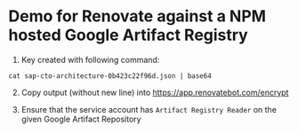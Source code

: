 # Demo for Renovate against a NPM hosted Google Artifact Registry

1. Key created with following command:
```
cat sap-cto-architecture-0b423c22f96d.json | base64
```

2. Copy output (without new line) into https://app.renovatebot.com/encrypt

3. Ensure that the service account has `Artifact Registry Reader` on the given Google Artifact Repository
